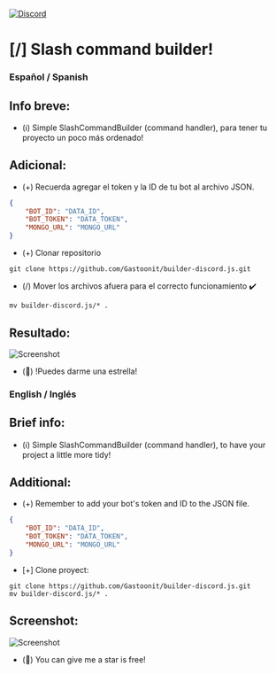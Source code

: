 [![Discord](https://img.shields.io/badge/Discord-5865F2?style=for-the-badge&logo=discord&logoColor=white)](https://discord.gg/zcz5vTXK)
# [/] Slash command builder!
### Español / Spanish
## Info breve:
- (ℹ️) Simple SlashCommandBuilder (command handler), para tener tu proyecto un poco más ordenado!
## Adicional:
+ (+) Recuerda agregar el token y la ID de tu bot al archivo JSON.
```json
{
    "BOT_ID": "DATA_ID",
    "BOT_TOKEN": "DATA_TOKEN",
    "MONGO_URL": "MONGO_URL"
}
```
+ (+) Clonar repositorio
```git
git clone https://github.com/Gastoonit/builder-discord.js.git
```
+ (/) Mover los archivos afuera para el correcto funcionamiento ✔️
```git
mv builder-discord.js/* .
```
## Resultado:
![Screenshot](https://media.discordapp.net/attachments/806003708591996968/1147003160469176471/Screenshot_20230901_000042_Discord.jpg)
- (🌟) !Puedes darme una estrella!

### English / Inglés
## Brief info:
- (ℹ️) Simple SlashCommandBuilder (command handler), to have your project a little more tidy!
## Additional:
- (+) Remember to add your bot's token and ID to the JSON file.
```json
{
    "BOT_ID": "DATA_ID",
    "BOT_TOKEN": "DATA_TOKEN",
    "MONGO_URL": "MONGO_URL"
}
```
- [+] Clone proyect:
```git
git clone https://github.com/Gastoonit/builder-discord.js.git
mv builder-discord.js/* .
```
## Screenshot:
![Screenshot](https://media.discordapp.net/attachments/806003708591996968/1147003160469176471/Screenshot_20230901_000042_Discord.jpg)
- (🌟) You can give me a star is free!
